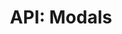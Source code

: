 ---
comment: "/**\n * @namespace HashBrown.Client.Views.Modals\n */"
meta:
    filename: index.js
    lineno: 3
    columnno: 0
    path: /home/mrzapp/Development/Web/hashbrown-cms/src/Client/Views/Modals
    code: {}
kind: namespace
name: Modals
memberof: HashBrown.Client.Views
longname: HashBrown.Client.Views.Modals
scope: static
shortname: Modals
layout: docPage
permalink: /docs/hashbrown/client/views/modals/
title: 'API: Modals'
description: HashBrown.Client.Views.Modals

---